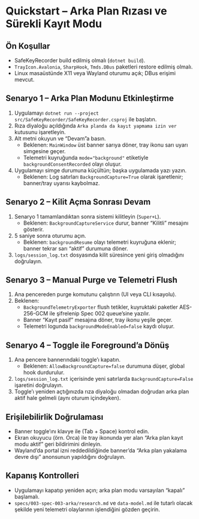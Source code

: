 # Quickstart – Arka Plan Rızası ve Sürekli Kayıt Modu

## Ön Koşullar
- SafeKeyRecorder build edilmiş olmalı (`dotnet build`).
- `TrayIcon.Avalonia`, `SharpHook`, `Tmds.DBus` paketleri restore edilmiş olmalı.
- Linux masaüstünde X11 veya Wayland oturumu açık; DBus erişimi mevcut.

## Senaryo 1 – Arka Plan Modunu Etkinleştirme
1. Uygulamayı `dotnet run --project src/SafeKeyRecorder/SafeKeyRecorder.csproj` ile başlatın.
2. Rıza diyaloğu açıldığında `Arka planda da kayıt yapmama izin ver` kutusunu işaretleyin.
3. Alt metni okuyun ve “Devam”a basın.
   - Beklenen: `MainWindow` üst banner sarıya döner, tray ikonu sarı uyarı simgesine geçer.
   - Telemetri kuyruğunda `mode="background"` etiketiyle `backgroundConsentRecorded` olayı oluşur.
4. Uygulamayı simge durumuna küçültün; başka uygulamada yazı yazın.
   - Beklenen: Log satırları `BackgroundCapture=True` olarak işaretlenir; banner/tray uyarısı kaybolmaz.

## Senaryo 2 – Kilit Açma Sonrası Devam
1. Senaryo 1 tamamlandıktan sonra sistemi kilitleyin (`Super+L`).
   - Beklenen: `BackgroundCaptureService` durur, banner “Kilitli” mesajını gösterir.
2. 5 saniye sonra oturumu açın.
   - Beklenen: `backgroundResume` olayı telemetri kuyruğuna eklenir; banner tekrar sarı “aktif” durumuna döner.
3. `logs/session_log.txt` dosyasında kilit süresince yeni giriş olmadığını doğrulayın.

## Senaryo 3 – Manual Purge ve Telemetri Flush
1. Ana pencereden purge komutunu çalıştırın (UI veya CLI kısayolu).
2. Beklenen:
   - `BackgroundTelemetryExporter` flush tetikler, kuyruktaki paketler AES-256-GCM ile şifrelenip Spec 002 queue’sine yazılır.
   - Banner “Kayıt pasif” mesajına döner, tray ikonu yeşile geçer.
   - Telemetri logunda `backgroundModeEnabled=false` kaydı oluşur.

## Senaryo 4 – Toggle ile Foreground’a Dönüş
1. Ana pencere bannerındaki toggle’ı kapatın.
   - Beklenen: `AllowBackgroundCapture=false` durumuna düşer, global hook durdurulur.
2. `logs/session_log.txt` içerisinde yeni satırlarda `BackgroundCapture=False` işaretini doğrulayın.
3. Toggle’ı yeniden açtığınızda rıza diyaloğu olmadan doğrudan arka plan aktif hale gelmeli (aynı oturum içindeyken).

## Erişilebilirlik Doğrulaması
- Banner toggle’ını klavye ile (Tab + Space) kontrol edin.
- Ekran okuyucu (örn. Orca) ile tray ikonunda yer alan “Arka plan kayıt modu aktif” geri bildirimini dinleyin.
- Wayland’da portal izni reddedildiğinde banner’da “Arka plan yakalama devre dışı” anonsunun yapıldığını doğrulayın.

## Kapanış Kontrolleri
- Uygulamayı kapatıp yeniden açın; arka plan modu varsayılan “kapalı” başlamalı.
- `specs/003-spec-003-arka/research.md` ve `data-model.md` ile tutarlı olacak şekilde yeni telemetri olaylarının işlendiğini gözden geçirin.

